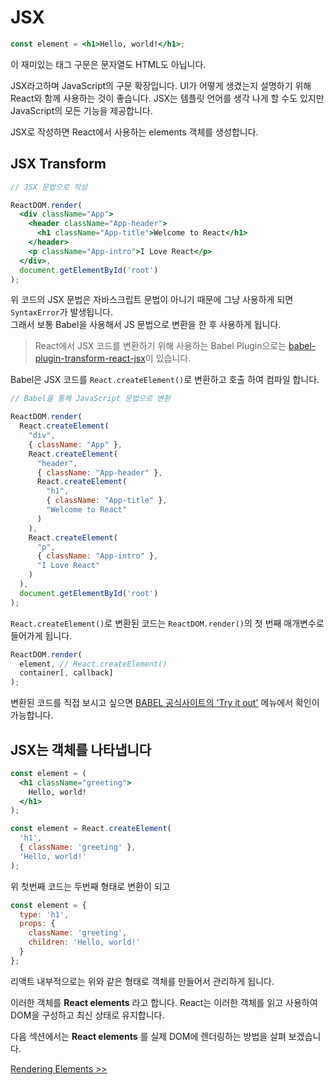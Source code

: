 # JSX

```jsx
const element = <h1>Hello, world!</h1>;
```

이 재미있는 태그 구문은 문자열도 HTML도 아닙니다.  

JSX라고하며 JavaScript의 구문 확장입니다. UI가 어떻게 생겼는지 설명하기 위해 React와 함께 사용하는 것이 좋습니다. JSX는 템플릿 언어를 생각 나게 할 수도 있지만 JavaScript의 모든 기능을 제공합니다.  

JSX로 작성하면 React에서 사용하는 elements 객체를 생성합니다.  

## JSX Transform

```jsx
// JSX 문법으로 작성

ReactDOM.render(
  <div className="App">
    <header className="App-header">
      <h1 className="App-title">Welcome to React</h1>
    </header>
    <p className="App-intro">I Love React</p>
  </div>,
  document.getElementById('root')
);
```

위 코드의 JSX 문법은 자바스크립트 문법이 아니기 때문에 그냥 사용하게 되면 `SyntaxError`가 발생됩니다.  
그래서 보통 Babel을 사용해서 JS 문법으로 변환을 한 후 사용하게 됩니다.  

> React에서 JSX 코드를 변환하기 위해 사용하는 Babel Plugin으로는 [babel-plugin-transform-react-jsx](https://babeljs.io/docs/en/babel-plugin-transform-react-jsx)이 있습니다.  

Babel은 JSX 코드를 `React.createElement()`로 변환하고 호출 하여 컴파일 합니다.  

```jsx
// Babel을 통해 JavaScript 문법으로 변환

ReactDOM.render(
  React.createElement(
    "div",
    { className: "App" },
    React.createElement(
      "header",
      { className: "App-header" },
      React.createElement(
        "h1",
        { className: "App-title" },
        "Welcome to React"
      )
    ),
    React.createElement(
      "p",
      { className: "App-intro" },
      "I Love React"
    )
  ),
  document.getElementById('root')
);
```

`React.createElement()`로 변환된 코드는 `ReactDOM.render()`의 첫 번째 매개변수로 들어가게 됩니다.  

```jsx
ReactDOM.render(
  element, // React.createElement()
  container[, callback]
);
```

변환된 코드를 직접 보시고 싶으면 [BABEL 공식사이트의 'Try it out'](https://babeljs.io/repl#?babili=false&browsers=&build=&builtIns=false&spec=false&loose=false&code_lz=EoUwhgxgLgIg8gWQHQCcQDsAmIUAoBQABIQDyYCWAboRADZgDODAcmALYgC8ARAIIAO_bgD4ixUgAtw2FDXpNWHHgP4BaKWBkix4yQEY5jFuy59BqqOSi0QIgOohaEAPYdCUZ4VCQoJAPQSeqK6_hoyweIk_IYKJsrm5OhQKM4iAJKEADLOlCBe4ND-_BH-FJTCADRimM4QAK4cSUgA5iBQAKI2jVAAQgCeaZi4AOQpzlDDAJT4kwDcQA&debug=false&forceAllTransforms=false&shippedProposals=false&circleciRepo=&evaluate=false&fileSize=false&timeTravel=false&sourceType=module&lineWrap=true&presets=es2015%2Creact%2Cstage-2&prettier=false&targets=&version=6.26.0&envVersion=) 메뉴에서 확인이 가능합니다.  

## JSX는 객체를 나타냅니다

```jsx
const element = (
  <h1 className="greeting">
    Hello, world!
  </h1>
);
```

```jsx
const element = React.createElement(
  'h1',
  { className: 'greeting' },
  'Hello, world!'
);
```

위 첫번째 코드는 두번째 형태로 변환이 되고

```jsx
const element = {
  type: 'h1',
  props: {
    className: 'greeting',
    children: 'Hello, world!'
  }
};
```

리액트 내부적으로는 위와 같은 형태로 객체를 만들어서 관리하게 됩니다.  

이러한 객체를 **React elements** 라고 합니다. React는 이러한 객체를 읽고 사용하여 DOM을 구성하고 최신 상태로 유지합니다.  

다음 섹션에서는 **React elements** 를 실제 DOM에 렌더링하는 방법을 살펴 보겠습니다.  

[Rendering Elements >>](../rendering-elements/README.md)
